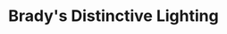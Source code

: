 ---
title: "Brady's Distinctive Lighting"
url: /austin/bradys-distinctive-lighting/
shop: Lampen
---